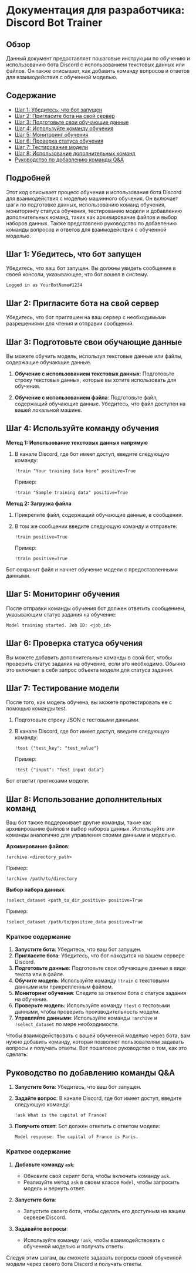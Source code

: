 # Документация для разработчика: Discord Bot Trainer

## Обзор

Данный документ предоставляет пошаговые инструкции по обучению и использованию бота Discord с использованием текстовых данных или файлов. Он также описывает, как добавить команду вопросов и ответов для взаимодействия с обученной моделью.

## Содержание

- [Шаг 1: Убедитесь, что бот запущен](#шаг-1-убедитесь-что-бот-запущен)
- [Шаг 2: Пригласите бота на свой сервер](#шаг-2-пригласите-бота-на-свой-сервер)
- [Шаг 3: Подготовьте свои обучающие данные](#шаг-3-подготовьте-свои-обучающие-данные)
- [Шаг 4: Используйте команду обучения](#шаг-4-используйте-команду-обучения)
- [Шаг 5: Мониторинг обучения](#шаг-5-мониторинг-обучения)
- [Шаг 6: Проверка статуса обучения](#шаг-6-проверка-статуса-обучения)
- [Шаг 7: Тестирование модели](#шаг-7-тестирование-модели)
- [Шаг 8: Использование дополнительных команд](#шаг-8-использование-дополнительных-команд)
- [Руководство по добавлению команды Q&A](#руководство-по-добавлению-команды-qa)

## Подробней

Этот код описывает процесс обучения и использования бота Discord для взаимодействия с моделью машинного обучения. Он включает шаги по подготовке данных, использованию команд обучения, мониторингу статуса обучения, тестированию модели и добавлению дополнительных команд, таких как архивирование файлов и выбор наборов данных. Также представлено руководство по добавлению команды вопросов и ответов для взаимодействия с обученной моделью.

## Шаг 1: Убедитесь, что бот запущен

Убедитесь, что ваш бот запущен. Вы должны увидеть сообщение в своей консоли, указывающее, что бот вошел в систему.

```plaintext
Logged in as YourBotName#1234
```

## Шаг 2: Пригласите бота на свой сервер

Убедитесь, что бот приглашен на ваш сервер с необходимыми разрешениями для чтения и отправки сообщений.

## Шаг 3: Подготовьте свои обучающие данные

Вы можете обучить модель, используя текстовые данные или файлы, содержащие обучающие данные.

1.  **Обучение с использованием текстовых данных**:
    Подготовьте строку текстовых данных, которые вы хотите использовать для обучения.

2.  **Обучение с использованием файла**:
    Подготовьте файл, содержащий обучающие данные. Убедитесь, что файл доступен на вашей локальной машине.

## Шаг 4: Используйте команду обучения

**Метод 1: Использование текстовых данных напрямую**

1.  В канале Discord, где бот имеет доступ, введите следующую команду:

    ```plaintext
    !train "Your training data here" positive=True
    ```

    Пример:

    ```plaintext
    !train "Sample training data" positive=True
    ```

**Метод 2: Загрузка файла**

1.  Прикрепите файл, содержащий обучающие данные, в сообщении.

2.  В том же сообщении введите следующую команду и отправьте:

    ```plaintext
    !train positive=True
    ```

    Пример:

    ```plaintext
    !train positive=True
    ```

Бот сохранит файл и начнет обучение модели с предоставленными данными.

## Шаг 5: Мониторинг обучения

После отправки команды обучения бот должен ответить сообщением, указывающим статус задания на обучение:

```plaintext
Model training started. Job ID: <job_id>
```

## Шаг 6: Проверка статуса обучения

Вы можете добавить дополнительные команды в свой бот, чтобы проверить статус задания на обучение, если это необходимо. Обычно это включает в себя запрос объекта модели для статуса задания.

## Шаг 7: Тестирование модели

После того, как модель обучена, вы можете протестировать ее с помощью команды test.

1.  Подготовьте строку JSON с тестовыми данными.

2.  В канале Discord, где бот имеет доступ, введите следующую команду:

    ```plaintext
    !test {"test_key": "test_value"}
    ```

    Пример:

    ```plaintext
    !test {"input": "Test input data"}
    ```

Бот ответит прогнозами модели.

## Шаг 8: Использование дополнительных команд

Ваш бот также поддерживает другие команды, такие как архивирование файлов и выбор наборов данных. Используйте эти команды аналогично для управления своими данными и моделью.

**Архивирование файлов**:

```plaintext
!archive <directory_path>
```

Пример:

```plaintext
!archive /path/to/directory
```

**Выбор набора данных**:

```plaintext
!select_dataset <path_to_dir_positive> positive=True
```

Пример:

```plaintext
!select_dataset /path/to/positive_data positive=True
```

### Краткое содержание

1.  **Запустите бота**: Убедитесь, что ваш бот запущен.
2.  **Пригласите бота**: Убедитесь, что бот находится на вашем сервере Discord.
3.  **Подготовьте данные**: Подготовьте свои обучающие данные в виде текста или в файле.
4.  **Обучите модель**: Используйте команду `!train` с текстовыми данными или прикрепленным файлом.
5.  **Мониторинг обучения**: Следите за ответом бота о статусе задания на обучение.
6.  **Проверьте модель**: Используйте команду `!test` с тестовыми данными, чтобы проверить производительность модели.
7.  **Управляйте данными**: Используйте команды `!archive` и `!select_dataset` по мере необходимости.

Чтобы взаимодействовать с вашей обученной моделью через бота, вам нужно добавить команду, которая позволяет пользователям задавать вопросы и получать ответы. Вот пошаговое руководство о том, как это сделать:

## Руководство по добавлению команды Q&A

1.  **Запустите бота**: Убедитесь, что ваш бот запущен.

2.  **Задайте вопрос**:
    В канале Discord, где бот имеет доступ, введите следующую команду:

    ```plaintext
    !ask What is the capital of France?
    ```

3.  **Получите ответ**:
    Бот должен ответить с ответом модели:

    ```plaintext
    Model response: The capital of France is Paris.
    ```

### Краткое содержание

1.  **Добавьте команду `ask`**:
    -   Обновите свой скрипт бота, чтобы включить команду `ask`.
    -   Реализуйте метод `ask` в своем классе `Model`, чтобы запросить модель и вернуть ответ.

2.  **Запустите бота**:
    -   Запустите своего бота, чтобы сделать его доступным на вашем сервере Discord.

3.  **Задавайте вопросы**:
    -   Используйте команду `!ask`, чтобы взаимодействовать с обученной моделью и получать ответы.

Следуя этим шагам, вы сможете задавать вопросы своей обученной модели через своего бота Discord и получать ответы.
